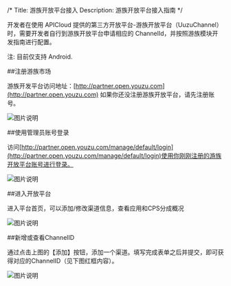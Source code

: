 /*
Title: 游族开放平台接入
Description: 游族开放平台接入指南
*/

开发者在使用 APICloud 提供的第三方开放平台-游族开放平台（UuzuChannel）时，需要开发者自行到游族开放平台申请相应的 ChannelId，并按照游族模块开发指南进行配置。

注: 目前仅支持 Android.

##注册游族市场

游族开发平台访问地址：[http://partner.open.youzu.com](http://partner.open.youzu.com)如果你还没注册游族开放平台，请先注册账号。

![图片说明](/img/docImage/apicloud_yzChannel_0.png) 

##使用管理员账号登录

访问[http://partner.open.youzu.com/manage/default/login](http://partner.open.youzu.com/manage/default/login)使用你刚刚注册的游族开放平台账号进行登录。

![图片说明](/img/docImage/apicloud_yzChannel_1.png) 

##进入开放平台

进入平台首页，可以添加/修改渠道信息，查看应用和CPS分成概况

![图片说明](/img/docImage/apicloud_yzChannel_2.png) 

##新增或查看ChannelID

通过点击上图的【添加】按钮，添加一个渠道。填写完成表单之后并提交，即可获得对应的ChannelID（见下图红框内容）。

![图片说明](/img/docImage/apicloud_yzChannel_3.png) 
